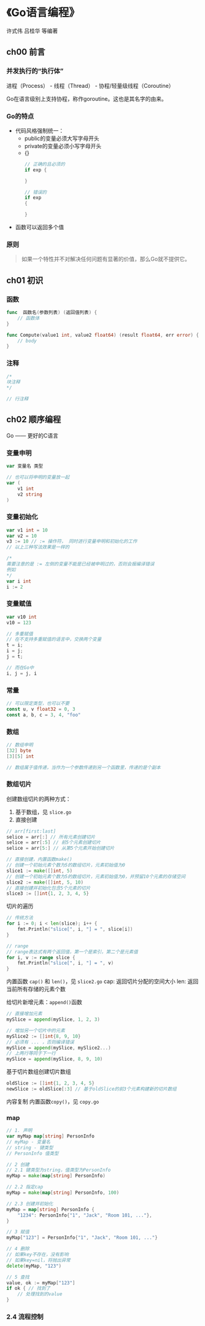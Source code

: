 # 《Go语言编程》
许式伟 吕桂华 等编著

## ch00 前言
### 并发执行的“执行体”
进程（Process） - 线程（Thread） - 协程/轻量级线程（Coroutine）

Go在语言级别上支持协程，称作goroutine。这也是其名字的由来。

### Go的特点
+ 代码风格强制统一：
    - public的变量必须大写字母开头
    - private的变量必须小写字母开头
    - {}
        ```Go
        // 正确的且必须的
        if exp {

        }

        // 错误的
        if exp
        {

        }
        ```
+ 函数可以返回多个值

### 原则
> 如果一个特性并不对解决任何问题有显著的价值，那么Go就不提供它。

## ch01 初识

### 函数
```Go
func  函数名(参数列表) (返回值列表) {
    // 函数体
}

func Compute(value1 int, value2 float64) (result float64, err error) {
    // body
}
```

### 注释
```Go
/*
块注释
*/

// 行注释
```

## ch02 顺序编程
Go —— 更好的C语言

### 变量申明
```Go
var 变量名 类型

// 也可以将申明的变量放一起
var (
    v1 int
    v2 string
)
```

### 变量初始化
```Go
var v1 int = 10
var v2 = 10
v3 := 10 // := 操作符， 同时进行变量申明和初始化的工作
// 以上三种写法效果是一样的

/*
需要注意的是 := 左侧的变量不能是已经被申明过的，否则会报编译错误
例如
*/
var i int
i := 2
```

### 变量赋值
```Go
var v10 int
v10 = 123

// 多重赋值
// 在不支持多重赋值的语言中，交换两个变量
t = i;
i = j;
j = t;

// 而在Go中
i, j = j, i
```

### 常量
```Go
// 可以限定类型，也可以不要
const u, v float32 = 0, 3
const a, b, c = 3, 4, "foo"
```

### 数组
```Go
// 数组申明
[32] byte
[3][5] int

// 数组属于值传递，当作为一个参数传递到另一个函数里，传递的是个副本
```

### 数组切片
创建数组切片的两种方式：
1. 基于数组，见 `slice.go`
2. 直接创建

```Go
// arr[first:last]
selice = arr[:] // 所有元素创建切片
selice = arr[:5] // 前5个元素创建切片
selice = arr[5:] // 从第5个元素开始创建切片

// 直接创建，内置函数make()
// 创建一个初始元素个数为5的数组切片，元素初始值为0
slice1 := make([]int, 5)
// 创建一个初始元素个数为5的数组切片，元素初始值为0，并预留10个元素的存储空间
slice2 := make([]int, 5, 10)
// 直接创建并初始化包含5个元素的切片
slice3 := []int{1, 2, 3, 4, 5}
```

切片的遍历
```Go
// 传统方法
for i := 0; i < len(slice); i++ {
    fmt.Println("slice[", i, "] = ", slice[i])
}

// range
// range表达式有两个返回值，第一个是索引，第二个是元素值
for i, v := range slice {
    fmt.Println("slice[", i, "] = ", v)
}
```

内置函数 `cap()` 和 `len()`，见 `slice2.go`
cap: 返回切片分配的空间大小
len: 返回当前所有存储的元素个数

给切片新增元素：`append()`函数
```Go
// 直接增加元素
mySlice = append(mySlice, 1, 2, 3)

// 增加另一个切片中的元素
mySlice2 := []int{8, 9, 10}
// 必须有 ... ，否则编译错误
mySlice = append(mySlice, mySlice2...)
// 上两行等同于下一行
mySlice = append(mySlice, 8, 9, 10)
```

基于切片数组创建切片数组
```Go
oldSlice := []int{1, 2, 3, 4, 5}
newSlice := oldSlice[:3] // 基于oldSlice的前3个元素构建新的切片数组
```

内容复制
内置函数`copy()`，见 `copy.go`

### map
```Go
// 1. 声明
var myMap map[string] PersonInfo
// myMap - 变量名
// string - 键类型
// PersonInfo 值类型

// 2 创建
// 2.1 键类型为string，值类型为PersonInfo
myMap = make(map[string] PersonInfo)

// 2.2 指定cap
myMap = make(map[string] PersonInfo, 100)

// 2.3 创建并初始化
myMap = map[string] PersonInfo {
    "1234": PersonInfo{"1", "Jack", "Room 101, ..."},
}

// 3 赋值
myMap["123"] = PersonInfo{"1", "Jack", "Room 101, ..."}

// 4 删除
// 如果key不存在，没有影响
// 如果key=nil，将抛出异常
delete(myMap, "123")

// 5 查找
value, ok := myMap["123"]
if ok { // 找到了
    // 处理找到的value
}
```

### 2.4 流程控制
